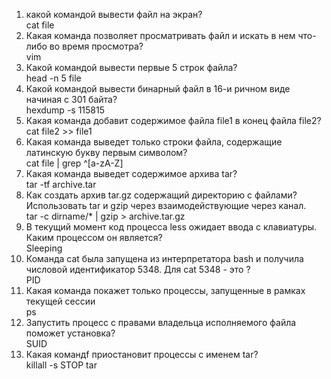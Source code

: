 1. какой командой вывести файл на экран?  
  cat file
2. Какая команда позволяет просматривать файл и искать в нем что-либо во время просмотра?  
  vim 
3. Какой командой вывести первые 5 строк файла?  
  head -n 5 file
4. Какой командой вывести бинарный файл в 16-и ричном виде начиная с 301 байта?  
  hexdump -s 115815
5. Какая команда добавит содержимое файла file1 в конец файла file2?  
  cat file2 >> file1
6. Какая команда выведет только строки файла, содержащие латинскую букву первым символом?  
  cat file | grep ^[a-zA-Z]
7. Какая команда выведет содержимое архива tar?   
  tar -tf archive.tar 
8. Как создать архив tar.gz содержащий директорию с файлами? Использовать tar и gzip через взаимодействующие через канал.  
  tar -c dirname/* | gzip > archive.tar.gz
9. В текущий момент код процесса less ожидает ввода с клавиатуры. Каким процессом он является?  
   Sleeping
10. Команда cat была запущена из интерпретатора bash и получила числовой идентификатор 5348. Для cat 5348 - это ?  
  PID 
11. Какая команда покажет только процессы, запущенные в рамках текущей сессии   
  ps
12. Запустить процесс с правами владельца исполняемого файла поможет установка?  
  SUID
13. Какая командf приостановит процессы с именем tar?  
  killall -s STOP tar
